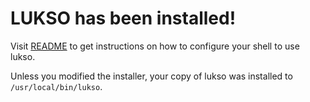 
# LUKSO has been installed!

Visit [README](https://github.com/lukso-network/tools-lukso-cli#readme) to get
instructions on how to configure your shell to use lukso.

Unless you modified the installer, your copy of lukso was installed to
`/usr/local/bin/lukso`.
